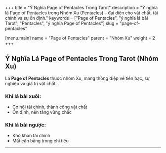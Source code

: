 +++
title = "Ý Nghĩa Page of Pentacles Trong Tarot"
description = "Ý nghĩa lá Page of Pentacles trong Nhóm Xu (Pentacles) – đại diện cho vật chất, tài chính và sự ổn định."
keywords = ["Page of Pentacles", "ý nghĩa lá bài Tarot", "Pentacles", "ý nghĩa Page of Pentacles"]
slug = "page-of-pentacles"

[menu.main]
name = "Page of Pentacles"
parent = "Nhóm Xu"
weight = 2
+++

## Ý Nghĩa Lá Page of Pentacles Trong Tarot (Nhóm Xu)

Lá **Page of Pentacles** thuộc nhóm Xu, mang thông điệp về tiền bạc, sự nghiệp và giá trị vật chất.  

### Khi lá bài xuôi:
- Cơ hội tài chính, thành công vật chất  
- Ổn định, nền tảng vững chắc  

### Khi lá bài ngược:
- Khó khăn tài chính  
- Mất cân bằng trong chi tiêu  

---
